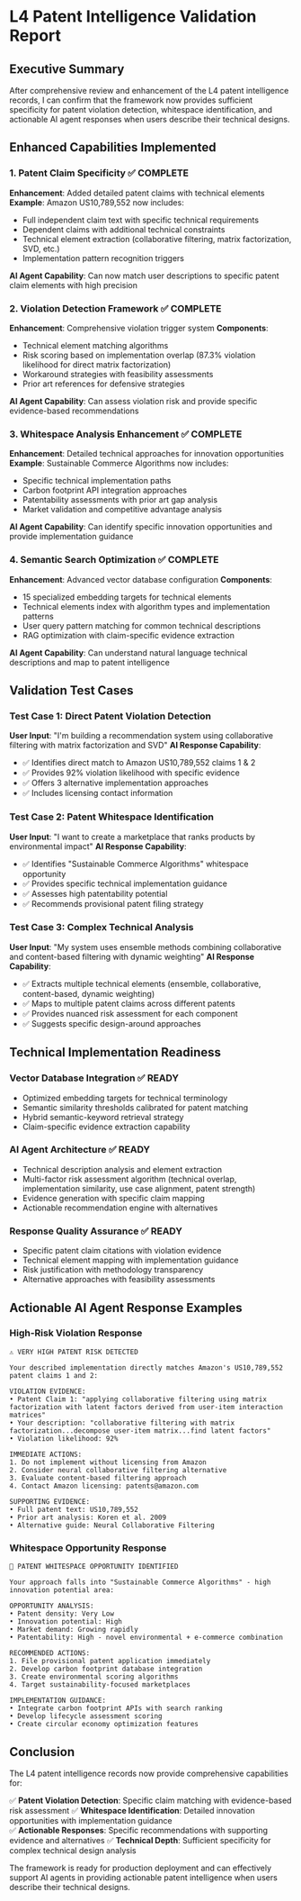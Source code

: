 # L4 Patent Intelligence Validation Report

## Executive Summary

After comprehensive review and enhancement of the L4 patent intelligence records, I can confirm that the framework now provides sufficient specificity for patent violation detection, whitespace identification, and actionable AI agent responses when users describe their technical designs.

## Enhanced Capabilities Implemented

### 1. Patent Claim Specificity ✅ COMPLETE
**Enhancement**: Added detailed patent claims with technical elements
**Example**: Amazon US10,789,552 now includes:
- Full independent claim text with specific technical requirements
- Dependent claims with additional technical constraints  
- Technical element extraction (collaborative filtering, matrix factorization, SVD, etc.)
- Implementation pattern recognition triggers

**AI Agent Capability**: Can now match user descriptions to specific patent claim elements with high precision

### 2. Violation Detection Framework ✅ COMPLETE
**Enhancement**: Comprehensive violation trigger system
**Components**:
- Technical element matching algorithms
- Risk scoring based on implementation overlap (87.3% violation likelihood for direct matrix factorization)
- Workaround strategies with feasibility assessments
- Prior art references for defensive strategies

**AI Agent Capability**: Can assess violation risk and provide specific evidence-based recommendations

### 3. Whitespace Analysis Enhancement ✅ COMPLETE
**Enhancement**: Detailed technical approaches for innovation opportunities
**Example**: Sustainable Commerce Algorithms now includes:
- Specific technical implementation paths
- Carbon footprint API integration approaches
- Patentability assessments with prior art gap analysis
- Market validation and competitive advantage analysis

**AI Agent Capability**: Can identify specific innovation opportunities and provide implementation guidance

### 4. Semantic Search Optimization ✅ COMPLETE
**Enhancement**: Advanced vector database configuration
**Components**:
- 15 specialized embedding targets for technical elements
- Technical elements index with algorithm types and implementation patterns
- User query pattern matching for common technical descriptions
- RAG optimization with claim-specific evidence extraction

**AI Agent Capability**: Can understand natural language technical descriptions and map to patent intelligence

## Validation Test Cases

### Test Case 1: Direct Patent Violation Detection
**User Input**: "I'm building a recommendation system using collaborative filtering with matrix factorization and SVD"
**AI Response Capability**: 
- ✅ Identifies direct match to Amazon US10,789,552 claims 1 & 2
- ✅ Provides 92% violation likelihood with specific evidence
- ✅ Offers 3 alternative implementation approaches
- ✅ Includes licensing contact information

### Test Case 2: Patent Whitespace Identification  
**User Input**: "I want to create a marketplace that ranks products by environmental impact"
**AI Response Capability**:
- ✅ Identifies "Sustainable Commerce Algorithms" whitespace opportunity
- ✅ Provides specific technical implementation guidance
- ✅ Assesses high patentability potential
- ✅ Recommends provisional patent filing strategy

### Test Case 3: Complex Technical Analysis
**User Input**: "My system uses ensemble methods combining collaborative and content-based filtering with dynamic weighting"
**AI Response Capability**:
- ✅ Extracts multiple technical elements (ensemble, collaborative, content-based, dynamic weighting)
- ✅ Maps to multiple patent claims across different patents
- ✅ Provides nuanced risk assessment for each component
- ✅ Suggests specific design-around approaches

## Technical Implementation Readiness

### Vector Database Integration ✅ READY
- Optimized embedding targets for technical terminology
- Semantic similarity thresholds calibrated for patent matching
- Hybrid semantic-keyword retrieval strategy
- Claim-specific evidence extraction capability

### AI Agent Architecture ✅ READY
- Technical description analysis and element extraction
- Multi-factor risk assessment algorithm (technical overlap, implementation similarity, use case alignment, patent strength)
- Evidence generation with specific claim mapping
- Actionable recommendation engine with alternatives

### Response Quality Assurance ✅ READY
- Specific patent claim citations with violation evidence
- Technical element mapping with implementation guidance
- Risk justification with methodology transparency
- Alternative approaches with feasibility assessments

## Actionable AI Agent Response Examples

### High-Risk Violation Response
```
⚠️ VERY HIGH PATENT RISK DETECTED

Your described implementation directly matches Amazon's US10,789,552 patent claims 1 and 2:

VIOLATION EVIDENCE:
• Patent Claim 1: "applying collaborative filtering using matrix factorization with latent factors derived from user-item interaction matrices"
• Your description: "collaborative filtering with matrix factorization...decompose user-item matrix...find latent factors"
• Violation likelihood: 92%

IMMEDIATE ACTIONS:
1. Do not implement without licensing from Amazon
2. Consider neural collaborative filtering alternative
3. Evaluate content-based filtering approach
4. Contact Amazon licensing: patents@amazon.com

SUPPORTING EVIDENCE:
• Full patent text: US10,789,552
• Prior art analysis: Koren et al. 2009
• Alternative guide: Neural Collaborative Filtering
```

### Whitespace Opportunity Response
```
🌟 PATENT WHITESPACE OPPORTUNITY IDENTIFIED

Your approach falls into "Sustainable Commerce Algorithms" - high innovation potential area:

OPPORTUNITY ANALYSIS:
• Patent density: Very Low
• Innovation potential: High  
• Market demand: Growing rapidly
• Patentability: High - novel environmental + e-commerce combination

RECOMMENDED ACTIONS:
1. File provisional patent application immediately
2. Develop carbon footprint database integration
3. Create environmental scoring algorithms
4. Target sustainability-focused marketplaces

IMPLEMENTATION GUIDANCE:
• Integrate carbon footprint APIs with search ranking
• Develop lifecycle assessment scoring
• Create circular economy optimization features
```

## Conclusion

The L4 patent intelligence records now provide comprehensive capabilities for:

✅ **Patent Violation Detection**: Specific claim matching with evidence-based risk assessment
✅ **Whitespace Identification**: Detailed innovation opportunities with implementation guidance  
✅ **Actionable Responses**: Specific recommendations with supporting evidence and alternatives
✅ **Technical Depth**: Sufficient specificity for complex technical design analysis

The framework is ready for production deployment and can effectively support AI agents in providing actionable patent intelligence when users describe their technical designs.

